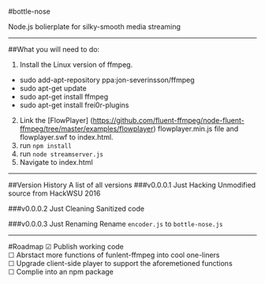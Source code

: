 #bottle-nose

Node.js bolierplate for silky-smooth media streaming

---
##What you will need to do:

1. Install the Linux version of ffmpeg.
  * sudo add-apt-repository ppa:jon-severinsson/ffmpeg
  * sudo apt-get update
  * sudo apt-get install ffmpeg
  * sudo apt-get install frei0r-plugins
2. Link the [FlowPlayer] (https://github.com/fluent-ffmpeg/node-fluent-ffmpeg/tree/master/examples/flowplayer) flowplayer.min.js file and flowplayer.swf to index.html.
3. run ```npm install```
4. run ```node streamserver.js```
5. Navigate to index.html

***

##Version History
A list of all versions
###v0.0.0.1 Just Hacking
Unmodified source from HackWSU 2016

###v0.0.0.2 Just Cleaning
Sanitized code

###v0.0.0.3 Just Renaming
Rename `encoder.js` to `bottle-nose.js`

---
#Roadmap
☑ Publish working code <br>
☐ Abrstact more functions of funlent-ffmpeg into cool one-liners<br>
☐ Upgrade client-side player to support the aforemetioned functions<br>
☐ Complie into an npm package
